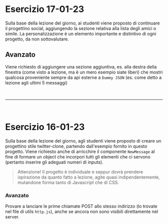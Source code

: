 # Esercizio 17-01-23

Sulla base della lezione del giorno, ai studenti viene proposto di continuare il progettino social, aggiungendo la sezione relativa alla lista degli amici o simile. La personalizzazione è un elemento importante e distintivo di ogni progetto, da non sottovalutare.

## Avanzato

Viene richiesto di aggiungere una sezione aggiuntiva, es. alla destra della finestra (come visto a lezione, ma è un mero esempio siate liberi) che mostri qualcosa proveniente sempre da api esterne a `Dummy JSON` (es. come detto a lezione agli ultimi 5 messaggi)

<br>
<hr>
<br>

# Esercizio 16-01-23

Sulla base della lezione del giorno, agli studenti viene proposto di creare un progettino stile twitter-clone, partendo dall'esempio fornito in questo progetto.
Viene richiesto anche di arricchire il componente `NewMessage` al fine di formare un object che incorpori tutti gli elementi che ci servono (pertanto inserire gli adeguati numeri di inputs).

> Attenzione! Il progetto è individuale e seppur dovrà prendere ispirazione da quanto fatto a lezione, agite quasi indipendentemente, mutandone forma tanto di Javascript che di CSS.

### Avanzato

Provare a lanciare le prime chiamate POST allo stesso indirizzo (lo trovate nel file di utils `http.js`), anche se ancora non sono visibili direttamente nel server.
